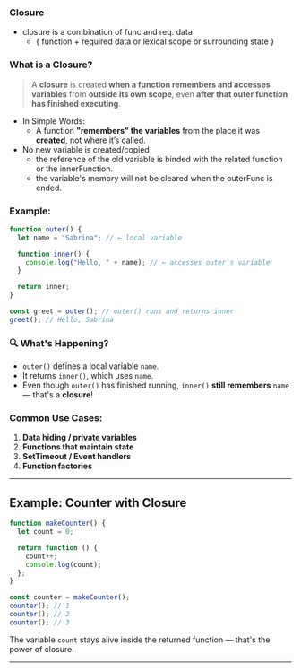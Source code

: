 ### Closure
- closure is a combination of func and req. data
  - { function + required data or lexical scope or surrounding state }


### What is a Closure?

> A **closure** is created **when a function remembers and accesses variables** from **outside its own scope**, even **after that outer function has finished executing**.

- In Simple Words:
  - A function **"remembers" the variables** from the place it was **created**, not where it’s called.
- No new variable is created/copied
  - the reference of the old variable is binded with the related function or the innerFunction.
  - the variable's memory will not be cleared when the outerFunc is ended.


### Example:

```js
function outer() {
  let name = "Sabrina"; // ← local variable

  function inner() {
    console.log("Hello, " + name); // ← accesses outer's variable
  }

  return inner;
}

const greet = outer(); // outer() runs and returns inner
greet(); // Hello, Sabrina
```


### 🔍 What's Happening?
- `outer()` defines a local variable `name`.
- It returns `inner()`, which uses `name`.
- Even though `outer()` has finished running, `inner()` **still remembers** `name` — that's a **closure**!


### Common Use Cases:

1. **Data hiding / private variables**
2. **Functions that maintain state**
3. **SetTimeout / Event handlers**
4. **Function factories**


---

## Example: Counter with Closure

```js
function makeCounter() {
  let count = 0;

  return function () {
    count++;
    console.log(count);
  };
}

const counter = makeCounter();
counter(); // 1
counter(); // 2
counter(); // 3
```

The variable `count` stays alive inside the returned function — that's the power of closure.

---

